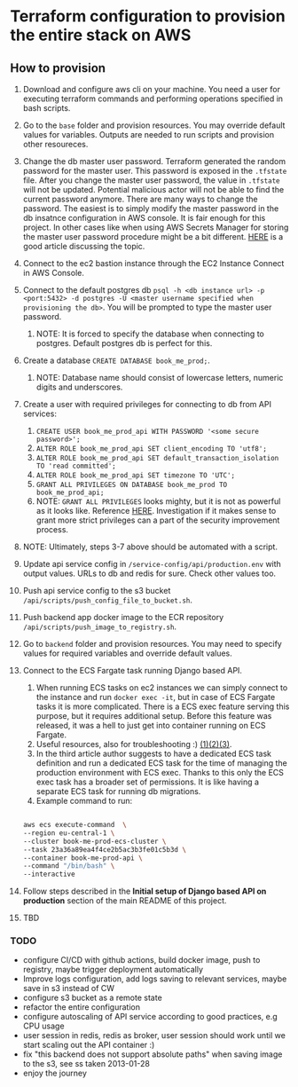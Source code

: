 # Terraform configuration to provision the entire stack on AWS

## How to provision

1. Download and configure aws cli on your machine. You need a user for executing terraform commands and performing operations specified in bash scripts.
2. Go to the `base` folder and provision resources. You may override default values for variables. Outputs are needed to run scripts and provision other resoureces.
3. Change the db master user password. Terraform generated the random password for the master user. This password is exposed in the `.tfstate` file. After you change the master user password, the value in `.tfstate` will not be updated. Potential malicious actor will not be able to find the current password anymore. There are many ways to change the password. The easiest is to simply modify the master password in the db insatnce configuration in AWS console. It is fair enough for this project. In other cases like when using AWS Secrets Manager for storing the master user password procedure might be a bit different. [HERE](https://advancedweb.hu/how-to-remove-the-rds-master-user-password-from-the-terraform-state/) is a good article discussing the topic.
4. Connect to the ec2 bastion instance through the EC2 Instance Connect in AWS Console.
5. Connect to the default postgres db `psql -h <db instance url> -p <port:5432> -d postgres -U <master username specified when provisioning the db>`. You will be prompted to type the master user password.
   1. NOTE: It is forced to specify the database when connecting to postgres. Default postgres db is perfect for this.
6. Create a database `CREATE DATABASE book_me_prod;`.
   1. NOTE: Database name should consist of lowercase letters, numeric digits and underscores.
7. Create a user with required privileges for connecting to db from API services:
   1. `CREATE USER book_me_prod_api WITH PASSWORD '<some secure password>';`
   2. `ALTER ROLE book_me_prod_api SET client_encoding TO 'utf8';`
   3. `ALTER ROLE book_me_prod_api SET default_transaction_isolation TO 'read committed';`
   4. `ALTER ROLE book_me_prod_api SET timezone TO 'UTC';`
   5. `GRANT ALL PRIVILEGES ON DATABASE book_me_prod TO book_me_prod_api;`
   6. NOTE: `GRANT ALL PRIVILEGES` looks mighty, but it is not as powerful as it looks like. Reference [HERE](https://www.postgresql.org/docs/current/ddl-priv.html). Investigation if it makes sense to grant more strict privileges can a part of the security improvement process.
8. NOTE: Ultimately, steps 3-7 above should be automated with a script.
9. Update api service config in `/service-config/api/production.env` with output values. URLs to db and redis for sure. Check other values too.
10. Push api service config to the s3 bucket `/api/scripts/push_config_file_to_bucket.sh`.
11. Push backend app docker image to the ECR repository `/api/scripts/push_image_to_registry.sh`.
12. Go to `backend` folder and provision resources. You may need to specify values for required variables and override default values.
13. Connect to the ECS Fargate task running Django based API.
    1. When running ECS tasks on ec2 instances we can simply connect to the instance and run `docker exec -it`, but in case of ECS Fargate tasks it is more complicated. There is a ECS exec feature serving this purpose, but it requires additional setup. Before this feature was released, it was a hell to just get into container running on ECS Fargate.
    2. Useful resources, also for troubleshooting :) [(1)](https://aws.amazon.com/blogs/containers/new-using-amazon-ecs-exec-access-your-containers-fargate-ec2/)[(2)](https://aws.amazon.com/premiumsupport/knowledge-center/ecs-error-execute-command/)[(3)](https://www.simplethread.com/aws-ecs-exec-on-ecs-fargate-with-terraform/).
    3. In the third article author suggests to have a dedicated ECS task definition and run a dedicated ECS task for the time of managing the production environment with ECS exec. Thanks to this only the ECS exec task has a broader set of permissions. It is like having a separate ECS task for running db migrations.
    4. Example command to run:

    ```bash

    aws ecs execute-command  \
    --region eu-central-1 \
    --cluster book-me-prod-ecs-cluster \
    --task 23a36a89ea4f4ce2b5ac3b3fe01c5b3d \
    --container book-me-prod-api \
    --command "/bin/bash" \
    --interactive

14. Follow steps described in the **Initial setup of Django based API on production** section of the main README of this project.
15. TBD

### TODO

- configure CI/CD with github actions, build docker image, push to registry, maybe trigger deployment automatically
- Improve logs configuration, add logs saving to relevant services, maybe save in s3 instead of CW
- configure s3 bucket as a remote state
- refactor the entire configuration
- configure autoscaling of API service according to good practices, e.g CPU usage
- user session in redis, redis as broker, user session should work until we start scaling out the API container :)
- fix "this backend does not support absolute paths" when saving image to the s3, see ss taken 2013-01-28
- enjoy the journey
